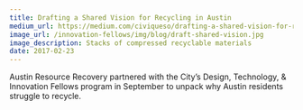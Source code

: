 ```yaml
---
title: Drafting a Shared Vision for Recycling in Austin
medium_url: https://medium.com/civiqueso/drafting-a-shared-vision-for-recycling-in-austin-texas-725f2cc8c765
image_url: /innovation-fellows/img/blog/draft-shared-vision.jpg
image_description: Stacks of compressed recyclable materials
date: 2017-02-23
---
```


Austin Resource Recovery partnered with the City’s Design, Technology, & Innovation Fellows program in September to unpack why Austin residents struggle to recycle.
